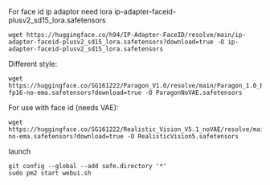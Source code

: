 For face id ip adaptor need lora ip-adapter-faceid-plusv2_sd15_lora.safetensors
```
wget https://huggingface.co/h94/IP-Adapter-FaceID/resolve/main/ip-adapter-faceid-plusv2_sd15_lora.safetensors?download=true -O ip-adapter-faceid-plusv2_sd15_lora.safetensors
```

Different style:
```
wget https://huggingface.co/SG161222/Paragon_V1.0/resolve/main/Paragon_1.0_Beta-fp16-no-ema.safetensors?download=true -O ParagonNoVAE.safetensors
```

For use with face id (needs VAE):
```
wget https://huggingface.co/SG161222/Realistic_Vision_V5.1_noVAE/resolve/main/Realistic_Vision_V5.1_fp16-no-ema.safetensors?download=true -O RealisticVision5.safetensors
```

launch
```
git config --global --add safe.directory '*'
sudo pm2 start webui.sh
```

